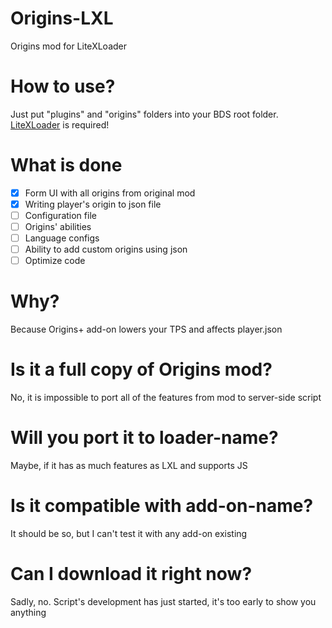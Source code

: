 # Origins-LXL
Origins mod for LiteXLoader


# How to use?
Just put "plugins" and "origins" folders into your BDS root folder. [LiteXLoader](https://github.com/LiteLDev/LiteXLoader "LiteXLoader") is required!
# What is done
- [x] Form UI with all origins from original mod
- [x] Writing player's origin to json file 
- [ ] Configuration file
- [ ] Origins' abilities
- [ ] Language configs
- [ ] Ability to add custom origins using json
- [ ] Optimize code
# Why?
Because Origins+ add-on lowers your TPS and affects player.json
# Is it a full copy of Origins mod?
No, it is impossible to port all of the features from mod to server-side script
# Will you port it to loader-name?
Maybe, if it has as much features as LXL and supports JS
# Is it compatible with add-on-name?
It should be so, but I can't test it with any add-on existing
# Can I download it right now?
Sadly, no. Script's development has just started, it's too early to show you anything

